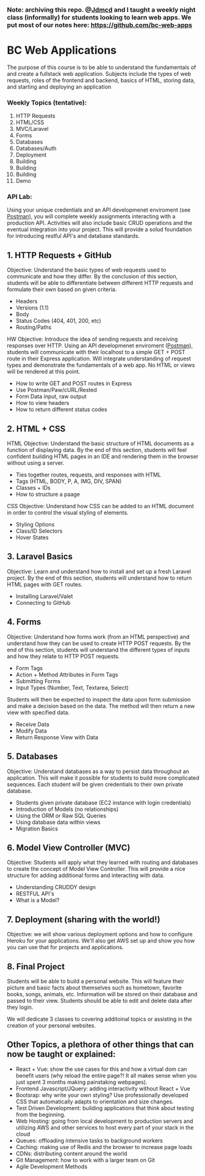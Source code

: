 ### Note: archiving this repo. @[Jdmcd]([url](https://github.com/jdmcd)) and I taught a weekly night class (informally) for students looking to learn web apps. We put most of our notes here: https://github.com/bc-web-apps

# BC Web Applications
The purpose of this course is to be able to understand the fundamentals of and create a fullstack web application. Subjects include the types of web requests, roles of the frontend and backend, basics of HTML, storing data, and starting and deploying an application

### Weekly Topics (tentative):
1. HTTP Requests
2. HTML/CSS
3. MVC/Laravel
4. Forms
5. Databases
6. Databases/Auth
7. Deployment
8. Building
9. Building
10. Building
11. Demo

### API Lab:
Using your unique credentials and an API developmenet enviroment (see [Postman](https://www.getpostman.com/)), you will complete weekly assignments interacting with a production API. Activities will also include basic CRUD operations and the eventual integration into your project. This will provide a solud foundation for introducing restful API's and database standards.


## 1. HTTP Requests + GitHub
Objective: Understand the basic types of web requests used to communicate and how they differ. By the conclusion of this section, students will be able to differentiate between different HTTP requests and formulate their own based on given criteria. 

- Headers
- Versions (1.1)
- Body
- Status Codes (404, 401, 200, etc)
- Routing/Paths

HW Objective: Introduce the idea of sending requests and receiving responses over HTTP. Using an API developmenet enviroment ([Postman](https://www.getpostman.com/)), students will communicate with their localhost to a simple GET + POST route in their Express application. Will integrate understanding of request types and demonstrate the fundamentals of a web app. No HTML or views will be rendered at this point.

- How to write GET and POST routes in Express
- Use Postman/Paw/cURL/Rested
- Form Data input, raw output 
- How to view headers 
- How to return different status codes

## 2. HTML + CSS
HTML Objective: Understand the basic structure of HTML documents as a function of displaying data. By the end of this section, students will feel confident building HTML pages in an IDE and rendering them in the browser without using a server.

- Ties together routes, requests, and responses with HTML
- Tags (HTML, BODY, P, A, IMG, DIV, SPAN)
- Classes + IDs
- How to structure a paage

CSS Objective: Understand how CSS can be added to an HTML document in order to control the visual styling of elements.

- Styling Options
- Class/ID Selectors
- Hover States

## 3. Laravel Basics
Objective: Learn and understand how to install and set up a fresh Laravel project. By the end of this section, students will understand how to return HTML pages with GET routes.

- Installing Laravel/Valet
- Connecting to GitHub

## 4. Forms
Objective: Understand how forms work (from an HTML perspective) and understand how they can be used to create HTTP POST requests. By the end of this section, students will understand the different types of inputs and how they relate to HTTP POST requests.
  
- Form Tags
- Action + Method Attributes in Form Tags
- Submitting Forms
- Input Types (Number, Text, Textarea, Select)

Students will then be expected to inspect the data upon form submission and make a decision based on the data. The method will then return a new view with specified data.

- Receive Data
- Modify Data
- Return Response View with Data

## 5. Databases
Objective: Understand databases as a way to persist data throughout an application. This will make it possible for students to build more complicated sequences. Each student will be given credentials to their own private database.

- Students given private database (EC2 instance with login credentials)
- Introduction of Models (no relationships)
- Using the ORM or Raw SQL Queries
- Using database data within views
- Migration Basics

## 6. Model View Controller (MVC)
Objective: Students will apply what they learned with routing and databases to create the concept of Model View Controller. This will provide a nice structure for adding additional forms and interacting with data.

- Understanding CRUDDY design
- RESTFUL API's
- What is a Model? 

## 7. Deployment (sharing with the world!)
Objective: we will show various deployment options and how to configure Heroku for your applications. We'll also get AWS set up and show you how you can use that for projects and applications.

## 8. Final Project
Students will be able to build a personal website. This will feature their picture and basic facts about themselves such as hometown, favorite books, songs, animals, etc. Information will be stored on their database and passed to their view. Students should be able to edit and delete data after they login.

We will dedicate 3 classes to covering additoinal topics or assisting in the creation of your personal websites.


## Other Topics, a plethora of other things that can **now** be taught or explained:
- React + Vue: show the use cases for this and how a virtual dom can benefit users (why reload the entire page?! It all makes sense when you just spent 3 months making painstaking webpages).
- Frontend Javascript/JQuery: adding interactivity without React + Vue
- Bootsrap: why write your own styling? Use professionally developed CSS that automatically adapts to orientation and size changes.
- Test Driven Development: building applications that think about testing from the beginning. 
- Web Hosting: going from local development to production servers and utilizing AWS and other services to host every part of your stack in the cloud
- Queues: offloading intensive tasks to background workers
- Caching: making use of Redis and the browser to increase page loads
- CDNs: distributing content around the world 
- Git Management: how to work with a larger team on Git
- Agile Development Methods
